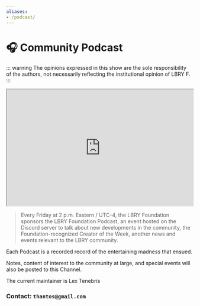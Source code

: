 ```yaml
---
aliases:
- /podcast/
---
```


# 🎧 Community Podcast

::: warning
The opinions expressed in this show are the sole responsibility of the authors, not necessarily reflecting the institutional opinion of LBRY F.
:::

<iframe id="odysee-iframe" width="100%" height="315" src="https://www.lbrylytics.com/tools/latest_video_embed/latest.php?channel_claim_id=fe4cfc71a4748003dd3868d51cd68db38ca8457e&r=@LBRYFoundationPodcast:f" allowfullscreen></iframe>

> Every Friday at 2 p.m. Eastern / UTC-4, the LBRY Foundation sponsors the LBRY Foundation Podcast, an event hosted on the Discord server to talk about new developments in the community, the Foundation-recognized Creator of the Week, another news and events relevant to the LBRY community.

Each Podcast is a recorded record of the entertaining madness that ensued.

Notes, content of interest to the community at large, and special events will also be posted to this Channel.

The current maintainer is
Lex Tenebris

### Contact: `thantos@gmail.com`
